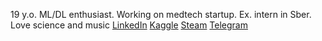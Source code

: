 19 y.o. ML/DL enthusiast. Working on medtech startup. Ex. intern in Sber. Love science and music
[LinkedIn](https://www.linkedin.com/in/max-kuznetsov-b36903289/)
[Kaggle](https://www.kaggle.com/makual)
[Steam](https://steamcommunity.com/id/makual)
[Telegram](https://t.me/MakuaI)
